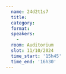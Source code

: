 ```yaml
---
  name: 24d2t1s7
  title: 
  category: 
  format: 
  speakers: 
    - 
  room: Auditorium
  slot: 11/10/2024
  time_start: '15h45'
  time_end: '16h30'
---
```

